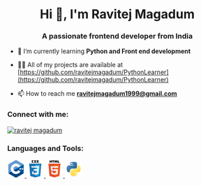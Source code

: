 <h1 align="center">Hi 👋, I'm Ravitej Magadum</h1>
<h3 align="center">A passionate frontend developer from India</h3>

- 🌱 I’m currently learning **Python and Front end development**

- 👨‍💻 All of my projects are available at [https://github.com/ravitejmagadum/PythonLearner](https://github.com/ravitejmagadum/PythonLearner)

- 📫 How to reach me **ravitejmagadum1999@gmail.com**

<h3 align="left">Connect with me:</h3>
<p align="left">
<a href="https://linkedin.com/in/ravitej-magadum" target="blank"><img align="center" src="https://raw.githubusercontent.com/rahuldkjain/github-profile-readme-generator/master/src/images/icons/Social/linked-in-alt.svg" alt="ravitej magadum" height="30" width="40" /></a>
</p>

<h3 align="left">Languages and Tools:</h3>
<p align="left"> <a href="https://www.w3schools.com/cpp/" target="_blank" rel="noreferrer"> <img src="https://raw.githubusercontent.com/devicons/devicon/master/icons/cplusplus/cplusplus-original.svg" alt="cplusplus" width="40" height="40"/> </a> <a href="https://www.w3schools.com/css/" target="_blank" rel="noreferrer"> <img src="https://raw.githubusercontent.com/devicons/devicon/master/icons/css3/css3-original-wordmark.svg" alt="css3" width="40" height="40"/> </a> <a href="https://www.w3.org/html/" target="_blank" rel="noreferrer"> <img src="https://raw.githubusercontent.com/devicons/devicon/master/icons/html5/html5-original-wordmark.svg" alt="html5" width="40" height="40"/> </a> <a href="https://www.python.org" target="_blank" rel="noreferrer"> <img src="https://raw.githubusercontent.com/devicons/devicon/master/icons/python/python-original.svg" alt="python" width="40" height="40"/> </a> </p>

